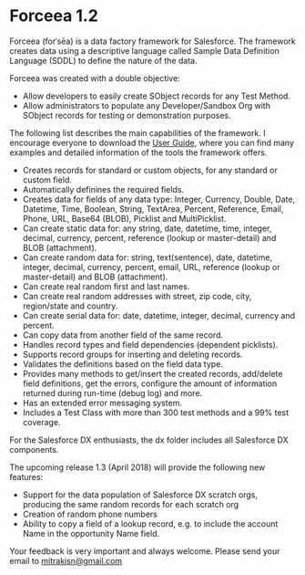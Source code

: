 # Forceea 1.2 #
Forceea (forˈsēa) is a data factory framework for Salesforce. The framework creates data using a descriptive language called Sample Data Definition Language (SDDL) to define the nature of the data.

Forceea was created with a double objective:
* Allow developers to easily create SObject records for any Test Method.
* Allow administrators to populate any Developer/Sandbox Org with SObject records for testing or demonstration purposes.

The following list describes the main capabilities of the framework. I encourage everyone to download the [User Guide](http://bit.ly/Forceea12_UserGuide), where you can find many examples and detailed information of the tools the framework offers. 
*	Creates records for standard or custom objects, for any standard or custom field.
*	Automatically definines the required fields.
*	Creates data for fields of any data type: Integer, Currency, Double, Date, Datetime, Time, Boolean, String, TextArea, Percent, Reference, Email, Phone, URL, Base64 (BLOB), Picklist and MultiPicklist.
* Can create static data for: any string, date, datetime, time, integer, decimal, currency, percent, reference (lookup or master-detail) and BLOB (attachment).
* Can create random data for: string, text(sentence), date, datetime, integer, decimal, currency, percent, email, URL, reference (lookup or master-detail) and BLOB (attachment).
* Can create real random first and last names.
* Can create real random addresses with street, zip code, city, region/state and country.
* Can create serial data for: date, datetime, integer, decimal, currency and percent.
* Can copy data from another field of the same record.
*	Handles record types and field dependencies (dependent picklists).
*	Supports record groups for inserting and deleting records.
*	Validates the definitions based on the field data type.
* Provides many methods to get/insert the created records, add/delete field definitions, get the errors, configure the amount of information returned during run-time (debug log) and more.
*	Has an extended error messaging system.
* Includes a Test Class with more than 300 test methods and a 99% test coverage.

For the Salesforce DX enthusiasts, the dx folder includes all Salesforce DX components.

The upcoming release 1.3 (April 2018) will provide the following new features:
* Support for the data population of Salesforce DX scratch orgs, producing the same random records for each scratch org
* Creation of random phone numbers
* Ability to copy a field of a lookup record, e.g. to include the account Name in the opportunity Name field.

Your feedback is very important and always welcome. Please send your email to mitrakisn@gmail.com